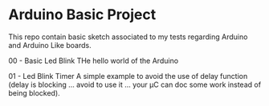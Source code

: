 # Arduino Basic Project

This repo contain basic sketch associated to my tests regarding Arduino and Arduino Like boards.

00 - Basic Led Blink
  THe hello world of the Arduino

01 - Led Blink Timer
A simple example to avoid the use of delay function (delay is blocking ... avoid to use it ... your µC can doc some work instead of being blocked).

